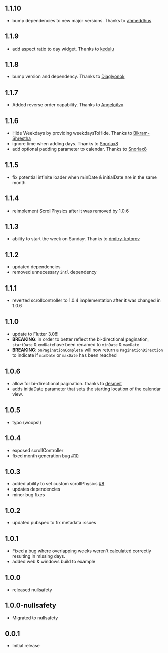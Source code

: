 ## 1.1.10
* bump dependencies to new major versions. Thanks to [ahmeddhus](https://github.com/casvanluijtelaar/paged_vertical_calendar/pull/50)

## 1.1.9
* add aspect ratio to day widget. Thanks to [kedulu](https://github.com/casvanluijtelaar/paged_vertical_calendar/pull/47)

## 1.1.8
* bump version and dependency. Thanks to [Diaglyonok](https://github.com/casvanluijtelaar/paged_vertical_calendar/pull/45)

## 1.1.7
* Added reverse order capability. Thanks to [AngeloAvv](https://github.com/casvanluijtelaar/paged_vertical_calendar/pull/43)

## 1.1.6
* Hide Weekdays by providing weekdaysToHide. Thanks to [Bikram-Shrestha](https://github.com/casvanluijtelaar/paged_vertical_calendar/pull/34)
* ignore time when adding days. Thanks to [Snorlax8](https://github.com/casvanluijtelaar/paged_vertical_calendar/pull/35)
* add optional padding parameter to calendar. Thanks to [Snorlax8](https://github.com/casvanluijtelaar/paged_vertical_calendar/pull/36)

## 1.1.5
* fix potential infinite loader when minDate & initialDate are in the same month

## 1.1.4
* reimplement ScrollPhysics after it was removed by 1.0.6

## 1.1.3
* ability to start the week on Sunday. Thanks to [dmitry-kotorov](https://github.com/casvanluijtelaar/paged_vertical_calendar/pull/20)

## 1.1.2
* updated dependencies
* removed unnecessary `intl` dependency 

## 1.1.1
* reverted scrollcontroller to 1.0.4 implementation after it was changed in 1.0.6

## 1.1.0
* update to Flutter 3.0!!!
* **BREAKING**: in order to better reflect the bi-directional pagination, `startDate` & `endDate`have been renamed to `minDate` & `maxDate`
* **BREAKING**: `onPaginationComplete` will now return a `PaginationDirection` to indicate if `minDate` or `maxDate` has been reached

## 1.0.6
* allow for bi-directional pagination. thanks to [desmeit](https://github.com/casvanluijtelaar/paged_vertical_calendar/pull/13)
* adds initiaDate parameter that sets the starting location of the calendar view.
## 1.0.5

* typo (woops!)

## 1.0.4

* exposed scrollController
* fixed month generation bug [#10](https://github.com/casvanluijtelaar/paged_vertical_calendar/pull/10)

## 1.0.3

* added ability to set custom scrollPhysics [#8](https://github.com/casvanluijtelaar/paged_vertical_calendar/pull/8)
* updates dependencies
* minor bug fixes

## 1.0.2

* updated pubspec to fix metadata issues

## 1.0.1

* Fixed a bug where overlapping weeks weren't calculated correctly resulting in missing days.
* added web & windows build to example

## 1.0.0

* released nullsafety


## 1.0.0-nullsafety

* Migrated to nullsafety


## 0.0.1

* Initial release
